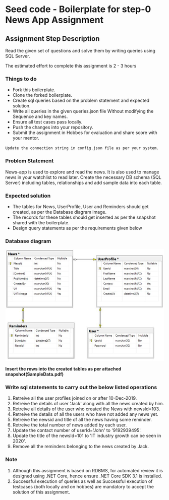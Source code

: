 # Seed code - Boilerplate for step-0 News App Assignment

## Assignment Step Description

Read the given set of questions and solve them by writing queries using SQL Server.

The estimated effort to complete this assignment is 2 - 3 hours

### Things to do

- Fork this boilerplate.
- Clone the forked boilerplate.
- Create sql queries based on the problem statement and expected solution.
- Write all queries in the given queries.json file Without modifying the Sequence and key names.
- Ensure all test cases pass locally.
- Push the changes into your repository.
- Submit the assignment in Hobbes for evaluation and share score with your mentor.

`Update the connection string in config.json file as per your system.`

### Problem Statement

News-app is used to explore and read the news. It is also used to manage news in your watchlist to read later.
Create the necessary DB schema (SQL Server) including tables, relationships and add sample data into each table.

### Expected solution

- The tables for News, UserProfile, User and Reminders should get created, as per the Database diagram image. 
- The records for these tables should get inserted as per the snapshot shared with the boilerplate.
- Design query statements as per the requirements given below

### Database diagram

![Refer to Database diagram inside images](./images/Database_Diagram.jpg)

**Insert the rows into the created tables as per attached snapshot(SampleData.pdf)**

### Write sql statements to carry out the below listed operations

1. Retreive all the user profiles joined on or after 10-Dec-2019.
2. Retreive the details of user 'Jack' along with all the news created by him.
3. Retreive all details of the user who created the News with newsId=103.
4. Retreive the details of all the users who have not added any news yet.
5. Retreive the newsid and title of all the news having some reminder.
6. Retreive the total number of news added by each user.
7. Update the contact number of userId='John' to '9192939495'.
8. Update the title of the newsId=101 to 'IT industry growth can be seen in 2020'.
9. Remove all the reminders belonging to the news created by Jack.

### Note

1. Although this assignment is based on RDBMS, for automated review it is designed using .NET Core, hence ensure .NET Core SDK 3.1 is installed.
2. Successful execution of queries as well as Successful execution of testcases (both locally and on hobbes) are mandatory to accept the solution of this assignment.